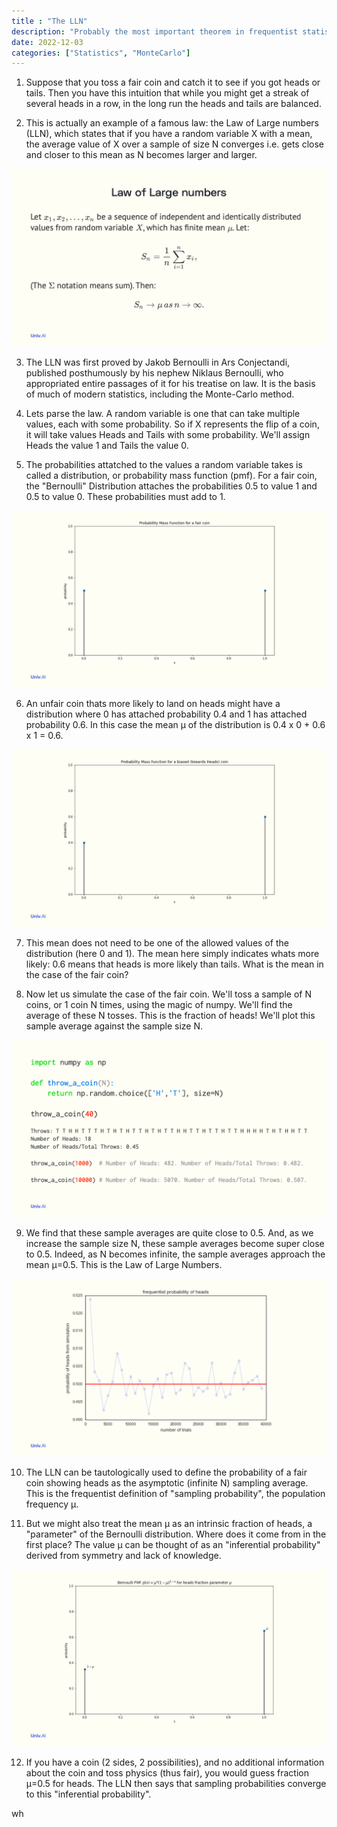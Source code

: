 ```yaml
---
title : "The LLN"
description: "Probably the most important theorem in frequentist statistics"
date: 2022-12-03
categories: ["Statistics", "MonteCarlo"]
---
```



1. Suppose that you toss a fair coin and catch it to see if you got heads or tails. Then you have this intuition
that while you might get a streak of several heads in a row, in the long run the heads and tails are balanced.




2. This is actually an example of a famous law: the Law of Large numbers (LLN), which states that if you have
a random variable X with a mean, the average value of X over a sample of size N converges i.e. gets close and closer to this mean as
N becomes larger and larger.

![](/assets/lawoflargenumbers/2.png)




3. The LLN was first proved by Jakob Bernoulli in Ars Conjectandi, published posthumously by his nephew Niklaus Bernoulli, who appropriated entire passages of it for his treatise on law. It is the basis of much of modern statistics, including the Monte-Carlo method.




4. Lets parse the law. A random variable is one that can take multiple values, each with some probability. So if X represents the flip of a coin, it will take values Heads and Tails with some probability. We'll assign Heads the value 1 and Tails the value 0.




5. The probabilities attatched to the values a random variable takes is called a distribution, or probability mass function (pmf). For a fair coin, the 
"Bernoulli" Distribution attaches the probabilities 0.5 to value 1 and 0.5 to value 0. 
These probabilities must add to 1.

![](/assets/lawoflargenumbers/5.png)




6. An unfair coin thats more likely to land on heads might have a distribution where 0 has attached probability 0.4 and 1 has attached probability 0.6. In this case the mean µ of the distribution is 0.4 x 0 + 0.6 x 1 = 0.6.

![](/assets/lawoflargenumbers/6.png)




7. This mean does not need to be
one of the allowed values of the distribution (here 0 and 1). The mean here simply indicates whats more likely: 0.6 means that heads is more likely than tails. What is the mean in the case of the fair coin?




8. Now let us simulate the case of the fair coin. We'll toss a sample of N coins, or 1 coin N times, using the magic of numpy. We'll find the average of these N tosses. This is the fraction of heads! We'll plot this sample average against the sample size N.

![](/assets/lawoflargenumbers/8.png)




9. We find that these sample averages are quite close to 0.5. And, as we increase the sample size N, these sample averages become super close to 0.5. Indeed, as N becomes infinite, the sample averages approach the mean µ=0.5. This is the Law of Large Numbers.

![](/assets/lawoflargenumbers/9.png)




10. The LLN can be tautologically used to define the probability of a fair coin showing heads as the asymptotic (infinite N) sampling average. This is the frequentist definition of "sampling probability", the population frequency µ.




11. But we might also treat the mean µ as an intrinsic fraction of heads, a "parameter" of the Bernoulli distribution. Where does it come from in the first place? The value µ can be thought of as an "inferential probability" derived from symmetry and lack of knowledge.

![](/assets/lawoflargenumbers/11.png)




12. If you have a coin (2 sides, 2 possibilities), and no additional information about the coin and toss physics (thus fair), you would guess fraction µ=0.5 for heads. 
The LLN then says that sampling probabilities converge to this "inferential probability".

wh

